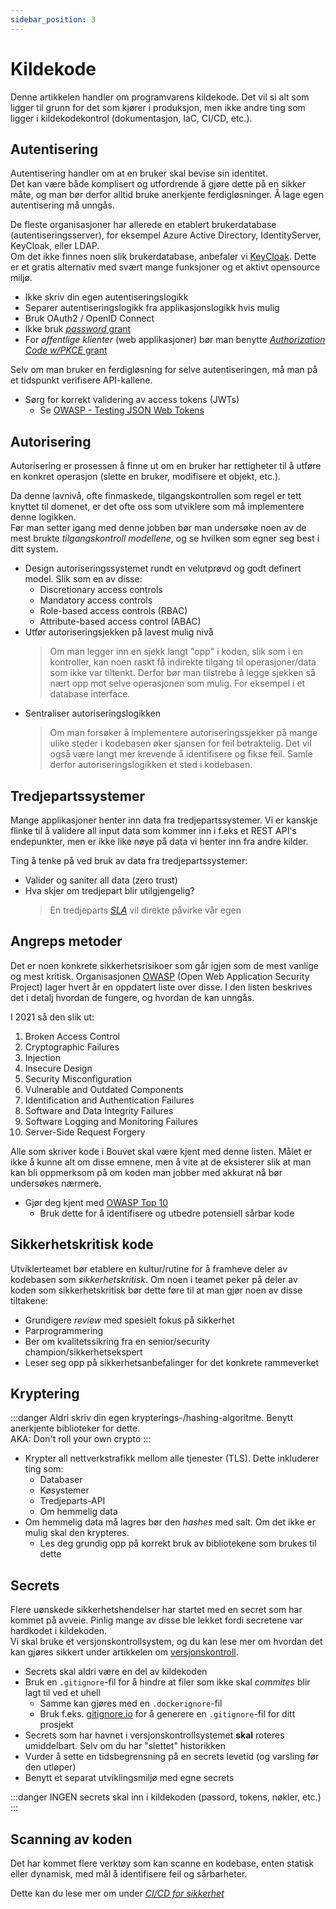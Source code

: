 ```yaml
---
sidebar_position: 3
---
```


# Kildekode

Denne artikkelen handler om programvarens kildekode. Det vil si alt som ligger til grunn for det som kjører i produksjon, men ikke andre ting som ligger i kildekodekontrol (dokumentasjon, IaC, CI/CD, etc.).

## Autentisering

Autentisering handler om at en bruker skal bevise sin identitet.  
Det kan være både komplisert og utfordrende å gjøre dette på en sikker måte, og man bør derfor alltid bruke anerkjente ferdigløsninger. Å lage egen autentisering må unngås.

De fleste organisasjoner har allerede en etablert brukerdatabase (autentiseringsserver), for eksempel Azure Active Directory, IdentityServer, KeyCloak, eller LDAP.  
Om det ikke finnes noen slik brukerdatabase, anbefaler vi [KeyCloak](https://www.keycloak.org). Dette er et gratis alternativ med svært mange funksjoner og et aktivt opensource miljø.

- Ikke skriv din egen autentiseringslogikk
- Separer autentiseringslogikk fra applikasjonslogikk hvis mulig
- Bruk OAuth2 / OpenID Connect
- Ikke bruk [_password_ grant](https://oauth.net/2/grant-types/password/)
- For _offentlige klienter_ (web applikasjoner) bør man benytte [_Authorization Code w/PKCE_ grant](https://oauth.net/2/pkce/)

Selv om man bruker en ferdigløsning for selve autentiseringen, må man på et tidspunkt verifisere API-kallene.

- Sørg for korrekt validering av access tokens (JWTs)
  - Se [OWASP - Testing JSON Web Tokens](https://owasp.org/www-project-web-security-testing-guide/latest/4-Web_Application_Security_Testing/06-Session_Management_Testing/10-Testing_JSON_Web_Tokens)

## Autorisering

Autorisering er prosessen å finne ut om en bruker har rettigheter til å utføre en konkret operasjon (slette en bruker, modifisere et objekt, etc.).

Da denne lavnivå, ofte finmaskede, tilgangskontrollen som regel er tett knyttet til domenet, er det ofte oss som utviklere som må implementere denne logikken.  
Før man setter igang med denne jobben bør man undersøke noen av de mest brukte _tilgangskontroll modellene_, og se hvilken som egner seg best i ditt system.

- Design autoriseringssystemet rundt en velutprøvd og godt definert model. Slik som en av disse:
  - Discretionary access controls
  - Mandatory access controls
  - Role-based access controls (RBAC)
  - Attribute-based access control (ABAC)
- Utfør autoriseringsjekken på lavest mulig nivå
  > Om man legger inn en sjekk langt "opp" i koden, slik som i en kontroller, kan noen raskt få indirekte tilgang til
   operasjoner/data som ikke var tiltenkt. Derfor bør man tilstrebe å legge sjekken så nært opp mot selve operasjonen som mulig.
   For eksempel i et database interface.
- Sentraliser autoriseringslogikken
  > Om man forsøker å implementere autoriseringssjekker på mange ulike steder i kodebasen øker sjansen for feil betraktelig.
  Det vil også være langt mer krevende å identifisere og fikse feil. Samle derfor autoriseringslogikken et sted i kodebasen.

## Tredjepartssystemer

Mange applikasjoner henter inn data fra tredjepartssystemer. Vi er kanskje flinke til å validere all input data
som kommer inn i f.eks et REST API's endepunkter, men er ikke like nøye på data vi henter inn fra andre kilder.

Ting å tenke på ved bruk av data fra tredjepartssystemer:

- Valider og saniter all data (zero trust)
- Hva skjer om tredjepart blir utilgjengelig?
  > En tredjeparts _[SLA](/planlegge/disaster-recovery#service-level-agreement-sla)_ vil direkte påvirke vår egen

## Angreps metoder

Det er noen konkrete sikkerhetsrisikoer som går igjen som de mest vanlige og mest kritisk.
Organisasjonen [OWASP](https://owasp.org) (Open Web Application Security Project) lager hvert år en oppdatert liste over disse.
I den listen beskrives det i detalj hvordan de fungere, og hvordan de kan unngås.

I 2021 så den slik ut:

1. Broken Access Control
2. Cryptographic Failures
3. Injection
4. Insecure Design
5. Security Misconfiguration
6. Vulnerable and Outdated Components
7. Identification and Authentication Failures
8. Software and Data Integrity Failures
9. Software Logging and Monitoring Failures
10. Server-Side Request Forgery

Alle som skriver kode i Bouvet skal være kjent med denne listen. Målet er ikke å kunne alt om disse emnene, men å vite at de eksisterer
slik at man kan bli oppmerksom på om koden man jobber med akkurat nå bør undersøkes nærmere.

- Gjør deg kjent med [OWASP Top 10](https://owasp.org/Top10/)
  - Bruk dette for å identifisere og utbedre potensiell sårbar kode

## Sikkerhetskritisk kode

Utviklerteamet bør etablere en kultur/rutine for å framheve deler av kodebasen som _sikkerhetskritisk_.
Om noen i teamet peker på deler av koden som sikkerhetskritisk bør dette føre til at man gjør noen av disse tiltakene:

- Grundigere _review_ med spesielt fokus på sikkerhet
- Parprogrammering
- Ber om kvalitetssikring fra en senior/security champion/sikkerhetsekspert
- Leser seg opp på sikkerhetsanbefalinger for det konkrete rammeverket

## Kryptering

:::danger
Aldri skriv din egen krypterings-/hashing-algoritme. Benytt anerkjente biblioteker for dette.  
AKA: Don't roll your own crypto
:::

- Krypter all nettverkstrafikk mellom alle tjenester (TLS). Dette inkluderer ting som:
  - Databaser
  - Køsystemer
  - Tredjeparts-API
  - Om hemmelig data
- Om hemmelig data må lagres bør den _hashes_ med salt. Om det ikke er mulig skal den krypteres.
  - Les deg grundig opp på korrekt bruk av bibliotekene som brukes til dette

## Secrets

Flere uønskede sikkerhetshendelser har startet med en secret som har kommet på avveie. Pinlig mange av disse ble lekket fordi secretene var hardkodet i kildekoden.  
Vi skal bruke et versjonskontrollsystem, og du kan lese mer om hvordan det kan gjøres sikkert under artikkelen om [versjonskontroll](/utvikle/version_control).

- Secrets skal aldri være en del av kildekoden
- Bruk en `.gitignore`-fil for å hindre at filer som ikke skal _commites_ blir lagt til ved et uhell
  - Samme kan gjøres med en `.dockerignore`-fil
  - Bruk f.eks. [gitignore.io](https://www.toptal.com/developers/gitignore/) for å generere en `.gitignore`-fil for ditt prosjekt
- Secrets som har havnet i versjonskontrollsystemet __skal__ roteres umiddelbart. Selv om du har "slettet" historikken
- Vurder å sette en tidsbegrensning på en secrets levetid (og varsling før den utløper)
- Benytt et separat utviklingsmiljø med egne secrets

:::danger
INGEN secrets skal inn i kildekoden (passord, tokens, nøkler, etc.)
:::

## Scanning av koden

Det har kommet flere verktøy som kan scanne en kodebase, enten statisk eller dynamisk, med mål å identifisere feil og sårbarheter.

Dette kan du lese mer om under _[CI/CD for sikkerhet](/bygge/bruk-av-ci-cd)_
